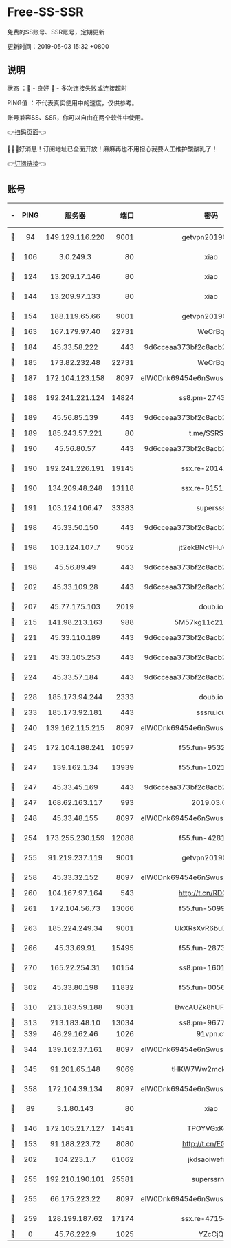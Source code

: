 # Free-SS-SSR

免费的SS账号、SSR账号，定期更新

更新时间：2019-05-03 15:32 +0800

## 说明

状态     ：🙂 - 良好 🙁 - 多次连接失败或连接超时

PING值   ：不代表真实使用中的速度，仅供参考。

账号兼容SS、SSR，你可以自由在两个软件中使用。

👉[扫码页面](https://liesauer.github.io/Free-SS-SSR/)👈

🎉🎉🎉好消息！订阅地址已全面开放！麻麻再也不用担心我要人工维护酸酸乳了！

👉[订阅链接](https://www.liesauer.net/yogurt/subscribe?ACCESS_TOKEN=DAYxR3mMaZAsaqUb)👈

## 账号

|-|PING|服务器|端口|密码|加密方式|区域|
|:----:|:----:|:-----:|-----:|:----:|:----:|:----:|
|🙂|94|149.129.116.220|9001|getvpn20190501|aes-256-cfb|CN|
|🙂|106|3.0.249.3|80|xiao|aes-128-ctr|SG|
|🙂|124|13.209.17.146|80|xiao|aes-128-ctr|KR|
|🙂|144|13.209.97.133|80|xiao|aes-128-ctr|KR|
|🙂|154|188.119.65.66|9001|getvpn20190501|aes-256-cfb|RU|
|🙂|163|167.179.97.40|22731|WeCrBq|rc4-md5|JP|
|🙂|184|45.33.58.222|443|9d6cceaa373bf2c8acb22e60b6a58be6|aes-256-cfb|US|
|🙂|185|173.82.232.48|22731|WeCrBq|rc4-md5|US|
|🙂|187|172.104.123.158|8097|eIW0Dnk69454e6nSwuspv9DmS201tQ0D|aes-256-cfb|JP|
|🙂|188|192.241.221.124|14824|ss8.pm-27430025|aes-256-cfb|US|
|🙂|189|45.56.85.139|443|9d6cceaa373bf2c8acb22e60b6a58be6|aes-256-cfb|US|
|🙂|189|185.243.57.221|80|t.me/SSRSUB|rc4-md5|US|
|🙂|190|45.56.80.57|443|9d6cceaa373bf2c8acb22e60b6a58be6|aes-256-cfb|US|
|🙂|190|192.241.226.191|19145|ssx.re-20141184|aes-256-cfb|US|
|🙂|190|134.209.48.248|13118|ssx.re-81511228|aes-256-cfb|US|
|🙂|191|103.124.106.47|33383|supersss|aes-256-cfb|US|
|🙂|198|45.33.50.150|443|9d6cceaa373bf2c8acb22e60b6a58be6|aes-256-cfb|US|
|🙂|198|103.124.107.7|9052|jt2ekBNc9HuVtm2a|aes-256-cfb|US|
|🙂|198|45.56.89.49|443|9d6cceaa373bf2c8acb22e60b6a58be6|aes-256-cfb|US|
|🙂|202|45.33.109.28|443|9d6cceaa373bf2c8acb22e60b6a58be6|aes-256-cfb|US|
|🙂|207|45.77.175.103|2019|doub.io|aes-128-ctr|SG|
|🙂|215|141.98.213.163|988|5M57kg11c214qDmK|chacha20|KR|
|🙂|221|45.33.110.189|443|9d6cceaa373bf2c8acb22e60b6a58be6|aes-256-cfb|US|
|🙂|221|45.33.105.253|443|9d6cceaa373bf2c8acb22e60b6a58be6|aes-256-cfb|US|
|🙂|224|45.33.57.184|443|9d6cceaa373bf2c8acb22e60b6a58be6|aes-256-cfb|US|
|🙂|228|185.173.94.244|2333|doub.io|aes-128-ctr|RU|
|🙂|233|185.173.92.181|443|sssru.icu|rc4-md5|RU|
|🙂|240|139.162.115.215|8097|eIW0Dnk69454e6nSwuspv9DmS201tQ0D|aes-256-cfb|JP|
|🙂|245|172.104.188.241|10597|f55.fun-95320429|aes-256-cfb|SG|
|🙂|247|139.162.1.34|13939|f55.fun-10218044|aes-256-cfb|SG|
|🙂|247|45.33.45.169|443|9d6cceaa373bf2c8acb22e60b6a58be6|aes-256-cfb|US|
|🙂|247|168.62.163.117|993|2019.03.07|rc4-md5|US|
|🙂|248|45.33.48.155|8097|eIW0Dnk69454e6nSwuspv9DmS201tQ0D|aes-256-cfb|US|
|🙂|254|173.255.230.159|12088|f55.fun-42814639|aes-256-cfb|US|
|🙂|255|91.219.237.119|9001|getvpn20190501|aes-256-cfb|HU|
|🙂|258|45.33.32.152|8097|eIW0Dnk69454e6nSwuspv9DmS201tQ0D|aes-256-cfb|US|
|🙂|260|104.167.97.164|543|http://t.cn/RD0D7sx|rc4-md5|CA|
|🙂|261|172.104.56.73|13066|f55.fun-50990398|aes-256-cfb|SG|
|🙂|263|185.224.249.34|9001|UkXRsXvR6buDMG2Y|aes-256-cfb|RU|
|🙂|266|45.33.69.91|15495|f55.fun-28730537|aes-256-cfb|US|
|🙂|270|165.22.254.31|10154|ss8.pm-16010608|aes-256-cfb|SG|
|🙂|302|45.33.80.198|11832|f55.fun-00561639|aes-256-cfb|US|
|🙂|310|213.183.59.188|9031|BwcAUZk8hUFAkDGN|aes-256-cfb|NL|
|🙂|313|213.183.48.10|13034|ss8.pm-96774561|rc4-md5|RU|
|🙂|339|46.29.162.46|1026|91vpn.cf|rc4-md5|RU|
|🙂|344|139.162.37.161|8097|eIW0Dnk69454e6nSwuspv9DmS201tQ0D|aes-256-cfb|SG|
|🙂|345|91.201.65.148|9069|tHKW7Ww2mck9CHQG|aes-256-cfb|IT|
|🙂|358|172.104.39.134|8097|eIW0Dnk69454e6nSwuspv9DmS201tQ0D|aes-256-cfb|SG|
|🙂|89|3.1.80.143|80|xiao|aes-128-ctr|SG|
|🙂|146|172.105.217.127|14541|TPOYVGxKglpi|aes-256-cfb|JP|
|🙂|153|91.188.223.72|8080|http://t.cn/EGJIyrl|rc4-md5|RU|
|🙂|202|104.223.1.7|61062|jkdsaoiwefdsa|aes-256-cfb|US|
|🙂|255|192.210.190.101|25581|superssrnet|aes-256-cfb|US|
|🙂|255|66.175.223.22|8097|eIW0Dnk69454e6nSwuspv9DmS201tQ0D|aes-256-cfb|US|
|🙂|259|128.199.187.62|17174|ssx.re-47154038|aes-256-cfb|SG|
|🙁|0|45.76.222.9|1025|YZcCjQ|rc4-md5|JP|
